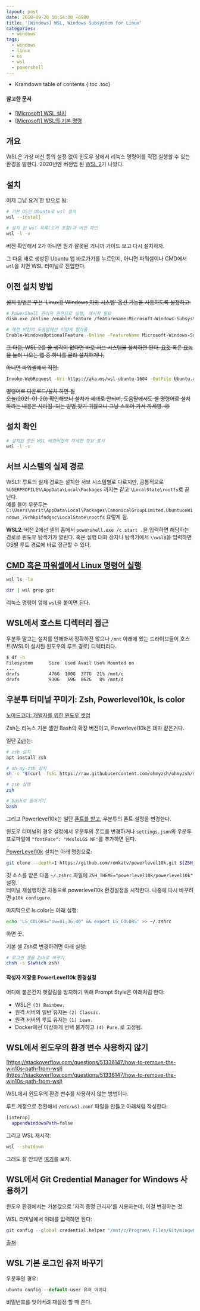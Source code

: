 ```yaml
---
layout: post
date: 2018-09-20 10:54:00 +0900
title: '[Windows] WSL, Windows Subsystem for Linux'
categories:
  - windows
tags:
  - windows
  - linux
  - os
  - wsl
  - powershell
---
```


* Kramdown table of contents
{:toc .toc}

#### 참고한 문서

- [\[Microsoft\] WSL 설치](https://docs.microsoft.com/ko-kr/windows/wsl/install)
- [\[Microsoft\] WSL의 기본 명령](https://docs.microsoft.com/ko-kr/windows/wsl/basic-commands)


## 개요

WSL은 가상 머신 등의 설정 없이 윈도우 상에서 리눅스 명령어를 직접 실행할 수 있는 환경을 말한다. 2020년엔 버전업 된 [WSL 2](https://docs.microsoft.com/ko-kr/windows/wsl/compare-versions)가 나왔다.


## 설치

이제 그냥 요거 한 방으로 됨:

```bash
# 기본 OS인 Ubuntu로 wsl 설치
wsl --install

# 설치 된 wsl 목록(도커 포함)과 버전 확인
wsl -l -v
```

버전 확인해서 2가 아니면 뭔가 잘못된 거니까 가이드 보고 다시 설치하자.

그 다음 새로 생성된 Ubuntu 앱 바로가기를 누르던지, 아니면 파워셸이나 CMD에서 `wsl`을 치면 WSL 터미널로 진입한다.


## 이전 설치 방법

~~설치 방법은 우선 'Linux용 Windows 하위 시스템' 옵션 기능을 사용하도록 설정하고:~~

```bash
# PowerShell 관리자 권한으로 실행, 재시작 필요
dism.exe /online /enable-feature /featurename:Microsoft-Windows-Subsystem-Linux /all /norestart

# 예전 버전의 도움말에선 이렇게 알랴줌
Enable-WindowsOptionalFeature -Online -FeatureName Microsoft-Windows-Subsystem-Linux
```

~~그 다음, WSL 2를 쓸 생각이 없다면 바로 서브 시스템을 설치하면 된다. [요것](https://aka.ms/wslstore) 혹은 [요놈](ms-windows-store://collection/?CollectionId=LinuxDistros)을 눌러 나오는 앱 중 하나를 골라 설치하거나,~~

~~아니면 파워셸에서 직접:~~

```bash
Invoke-WebRequest -Uri https://aka.ms/wsl-ubuntu-1604 -OutFile Ubuntu.appx -UseBasicParsing
```

~~명령어로 다운로드/설치 하면 됨~~  
~~오늘(2021-01-20) 확인해보니 설치가 제대로 안되며, 도움말에서도 셸 명령어로 설치하라는 내용은 사라짐. 되는 방법 찾기 귀찮으니 그냥 스토어 가서 까세영. 😒~~


## 설치 확인

```bash
# 설치된 모든 WSL 배포버전의 자세한 정보 표시
wsl -l -v
```


## 서브 시스템의 실제 경로

WSL1: 루트의 실제 경로는 설치한 서브 시스템별로 다르지만, 공통적으로 `%USERPROFILE%\AppData\Local\Packages` 까지는 같고 `\LocalState\rootfs`로 끝난다.  
예를 들어 우분투는 `C:\Users\norit\AppData\Local\Packages\CanonicalGroupLimited.UbuntuonWindows_79rhkp1fndgsc\LocalState\rootfs` 요렇게 됨.

**WSL2**: 버전 2에선 셸의 홈에서 `powershell.exe /c start .`을 입력하면 해당하는 경로로 윈도우 탐색기가 열린다. 혹은 실행 대화 상자나 탐색기에서 `\\wsl$`을 입력하면 OS별 루트 경로에 바로 접근할 수 있다.


## [CMD 혹은 파워셸에서 Linux 명령어 실행](https://docs.microsoft.com/ko-kr/windows/wsl/filesystems#run-linux-tools-from-a-windows-command-line)

```bash
wsl ls -la

dir | wsl grep git
```

리눅스 명령어 앞에 `wsl`을 붙이면 된다.


## WSL에서 호스트 디렉터리 접근

우분투 말고는 설치를 안해봐서 정확하진 않으나 `/mnt` 아래에 있는 드라이브들이 호스트(WSL이 설치된 윈도우의 루트 경로) 디렉터리다.

```bash
$ df -h
Filesystem      Size  Used Avail Use% Mounted on
...
drvfs           476G  100G  377G  21% /mnt/c
drvfs           930G   69G  862G   8% /mnt/d
```


## 우분투 터미널 꾸미기: Zsh, Powerlevel10k, ls color

[노마드코더: 개발자를 위한 윈도우 셋업](https://nomadcoders.co/windows-setup-for-developers/lectures/1833)

Zsh는 리눅스 기본 셸인 Bash의 확장 버전이고, Powerlevel10k은 테마 같은거다.

일단 [Zsh](https://github.com/ohmyzsh/ohmyzsh/wiki/Installing-ZSH)는:

```bash
# zsh 설치
apt install zsh

# oh-my-zsh 설치
sh -c "$(curl -fsSL https://raw.githubusercontent.com/ohmyzsh/ohmyzsh/master/tools/install.sh)"

# zsh 실행
zsh

# bash로 돌아가기
bash
```

그리고 Powerlevel10k는 일단 [폰트를 받고](https://github.com/romkatv/powerlevel10k/#user-content-fonts), 우분투의 폰트 설정을 변경한다.  

윈도우 터미널의 경우 설정에서 우분투의 폰트를 변경하거나 `settings.json`의 우분투 프로파일에 `"fontFace": "MesloLGS NF"`를 추가하면 된다.

[PowerLevel10k](https://github.com/romkatv/powerlevel10k/#oh-my-zsh) 설치는 아래 명령으로:

```bash
git clone --depth=1 https://github.com/romkatv/powerlevel10k.git ${ZSH_CUSTOM:-$HOME/.oh-my-zsh/custom}/themes/powerlevel10k
```

깃 소스를 받은 다음 `~/.zshrc` 파일에 `ZSH_THEME="powerlevel10k/powerlevel10k"` 설정.  
터미널 재실행하면 자동으로 powerlevel10k 환경설정을 시작한다. 나중에 다시 바꾸려면 `p10k configure`.

마지막으로 ls color는 아래 실행:

```bash
echo 'LS_COLORS="ow=01;36;40" && export LS_COLORS' >> ~/.zshrc
```

하면 끗.

기본 셸 Zsh로 변경하려면 아래 실행:

```bash
# 로그인 셸을 Zsh로 바꾸기
chsh -s $(which zsh)
```

#### 작성자 저장용 PowerLevel10k 환경설정

어디에 붙은건지 헷갈림을 방지하기 위해 Prompt Style은 아래처럼 한다:

- WSL은 `(3) Rainbow.`
- 원격 서버의 일반 유저는 `(2) Classic.`
- 원격 서버의 루트 유저는 `(1) Lean.`
- Docker에선 이상하게 선택 불가하고 `(4) Pure.`로 고정됨.


## WSL에서 윈도우의 환경 변수 사용하지 않기

[https://stackoverflow.com/questions/51336147/how-to-remove-the-win10s-path-from-wsl](https://stackoverflow.com/questions/51336147/how-to-remove-the-win10s-path-from-wsl)

WSL에서 윈도우의 환경 변수를 사용하지 않는 방법이다.

루트 계정으로 전환해서 `/etc/wsl.conf` 파일을 만들고 아래처럼 작성한다:

```bash
[interop]
  appendWindowsPath=false
```

그리고 WSL 재시작:

```bash
wsl --shutdown
```

그래도 잘 안되면 [여기](https://docs.microsoft.com/ko-kr/windows/wsl/filesystems#disable-interoperability)를 보자.


## WSL에서 Git Credential Manager for Windows 사용하기

윈도우 환경에서는 기본값으로 '자격 증명 관리자'를 사용하는데, 이걸 변경하는 것.

WSL 터미널에서 아래를 입력하면 된다:

```bash
git config --global credential.helper "/mnt/c/Program\ Files/Git/mingw64/libexec/git-core/git-credential-manager-core.exe"
```

[출처](https://stackoverflow.com/questions/45925964/how-to-use-git-credential-store-on-wsl-ubuntu-on-windows)


## WSL 기본 로그인 유저 바꾸기

우분투인 경우:

```js
ubuntu config --default-user 유저_아이디
```

비밀번호를 잊어버려 재설정 할 때 쓴다.
